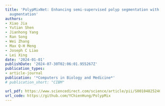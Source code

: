 ```yaml
---
title: 'PolypMixNet: Enhancing semi-supervised polyp segmentation with polyp-aware
  augmentation'
authors:
- Xiao Jia
- Yutian Shen
- Jianhong Yang
- Ran Song
- Wei Zhang
- Max Q-H Meng
- Joseph C Liao
- Lei Xing
date: '2024-01-01'
publishDate: '2024-07-30T02:06:01.955267Z'
publication_types:
- article-journal
publication: '*Computers in Biology and Medicine*'
# publication_short: "CIBM"

url_pdf: https://www.sciencedirect.com/science/article/pii/S0010482524000908
url_code: https://github.com/YChienHung/PolypMix
---
```

